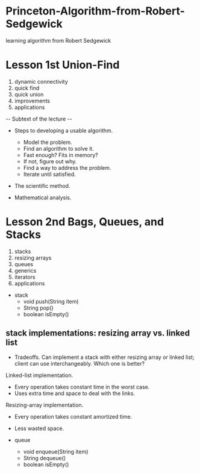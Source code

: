 # Princeton-Algorithm-from-Robert-Sedgewick
learning algorithm from Robert Sedgewick

# Lesson 1st Union-Find

1. dynamic connectivity
2. quick find
3. quick union
4. improvements
5. applications

-- Subtext of the lecture --
- Steps to developing a usable algorithm.
  - Model the problem.
  - Find an algorithm to solve it.
  - Fast enough? Fits in memory?
  - If not, figure out why.
  - Find a way to address the problem.
  - Iterate until satisfied.
  
- The scientific method.

- Mathematical analysis.

# Lesson 2nd Bags, Queues, and Stacks

1. stacks
2. resizing arrays
3. queues
4. generics
5. iterators
6. applications

- stack
  - void push(String item)
  - String pop()
  - boolean isEmpty()
  
##  stack implementations: resizing array vs. linked list

- Tradeoffs. Can implement a stack with either resizing array or linked list;
client can use interchangeably. Which one is better?

Linked-list implementation.
  - Every operation takes constant time in the worst case.
  - Uses extra time and space to deal with the links.
  
Resizing-array implementation.
  - Every operation takes constant amortized time.
  - Less wasted space.
  
- queue
  - void enqueue(String item)
  - String dequeue()
  - boolean isEmpty()
